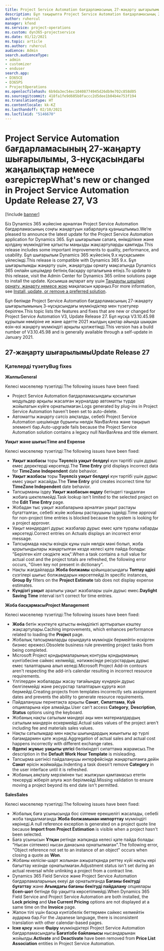 ```yaml
---
title: Project Service Automation бағдарламасының 27-жаңарту шығарылымы, 3-нұсқасындағы жаңалықтар немесе өзгерістер
description: Бұл тақырыпта Project Service Automation бағдарламасының 27-жаңарту шығарылымының 3-нұсқасындағы қолжетімді мүмкіндіктер мен түзетулер берілген.
author: ruhercul
manager: kfend
ms.service: project-operations
ms.custom: dyn365-projectservice
ms.date: 01/12/2021
ms.topic: article
ms.author: ruhercul
audience: Admin
search.audienceType:
- admin
- customizer
- enduser
search.app:
- D365CE
- D365PS
- ProjectOperations
ms.openlocfilehash: 6b9da3ec54ec10408774945d26db9e702c858d05
ms.sourcegitcommit: 418fa1fe9d605b8faccc2d5dee1b04b4e753f194
ms.translationtype: HT
ms.contentlocale: kk-KZ
ms.lasthandoff: 02/10/2021
ms.locfileid: "5146670"
---
```

# <a name="whats-new-or-changed-in-project-service-automation-update-release-27-v3"></a><span data-ttu-id="f3b37-103">Project Service Automation бағдарламасының 27-жаңарту шығарылымы, 3-нұсқасындағы жаңалықтар немесе өзгерістер</span><span class="sxs-lookup"><span data-stu-id="f3b37-103">What's new or changed in Project Service Automation Update Release 27, V3</span></span>

[!include [banner](../includes/psa-now-project-operations.md)]

<span data-ttu-id="f3b37-104">Біз Dynamics 365 жүйесіне арналған Project Service Automation бағдарламасының соңғы жаңартуын хабарлауға қуаныштымыз.</span><span class="sxs-lookup"><span data-stu-id="f3b37-104">We’re pleased to announce the latest update for the Project Service Automation application for Dynamics 365.</span></span> <span data-ttu-id="f3b37-105">Бұл шығарылым сапаға, өнімділікке және қолдану мүмкіндігіне қатысты маңызды жақсартуларды қамтиды.</span><span class="sxs-lookup"><span data-stu-id="f3b37-105">This release includes some important improvements to quality, performance, and usability.</span></span> <span data-ttu-id="f3b37-106">Бұл шығарылым Dynamics 365 жүйесінің 9.x нұсқасымен үйлесімді.</span><span class="sxs-lookup"><span data-stu-id="f3b37-106">This release is compatible with Dynamics 365 9.x.</span></span> <span data-ttu-id="f3b37-107">Бұл шығарылымды жаңарту үшін, жаңартуды орнату мақсатында Dynamics 365 онлайн шешімдер бетінің басқару орталығына өтіңіз.</span><span class="sxs-lookup"><span data-stu-id="f3b37-107">To update to this release, visit the Admin Center for Dynamics 365 online solutions page to install the update.</span></span> <span data-ttu-id="f3b37-108">Қосымша ақпарат алу үшін [Таңдаулы шешімді орнату, жаңарту немесе жою](https://docs.microsoft.com/power-platform/admin/install-remove-preferred-solution) мақаласын қараңыз.</span><span class="sxs-lookup"><span data-stu-id="f3b37-108">For more information, see [Install, update, or remove a preferred solution](https://docs.microsoft.com/power-platform/admin/install-remove-preferred-solution).</span></span>

<span data-ttu-id="f3b37-109">Бұл бөлімде Project Service Automation бағдарламасының 27-жаңарту шығарылымының 3-нұсқасындағы мүмкіндіктер мен түзетулер берілген.</span><span class="sxs-lookup"><span data-stu-id="f3b37-109">This topic lists the features and fixes that are new or changed for Project Service Automation V3, Update Release 27.</span></span> <span data-ttu-id="f3b37-110">Бұл нұсқа V3.10.45.98 құрылым нөміріне ие және әдетте 2021 жылдың қаңтар айында шыққан өзін-өзі жаңарту мүмкіндігі арқылы қолжетімді.</span><span class="sxs-lookup"><span data-stu-id="f3b37-110">This version has a build number of V3.10.45.98 and is generally available through a self-update in January 2021.</span></span>

## <a name="update-release-27"></a><span data-ttu-id="f3b37-111">27-жаңарту шығарылымы</span><span class="sxs-lookup"><span data-stu-id="f3b37-111">Update Release 27</span></span>

### <a name="bug-fixes"></a><span data-ttu-id="f3b37-112">Қателерді түзету</span><span class="sxs-lookup"><span data-stu-id="f3b37-112">Bug fixes</span></span>

<span data-ttu-id="f3b37-113">**Жалпы**</span><span class="sxs-lookup"><span data-stu-id="f3b37-113">**General**</span></span>

<span data-ttu-id="f3b37-114">Келесі мәселелер түзетілді:</span><span class="sxs-lookup"><span data-stu-id="f3b37-114">The following issues have been fixed:</span></span>

- <span data-ttu-id="f3b37-115">Project Service Automation бағдарламасындағы қосылатын модульдер арқылы жасалған журналдар автоматты түрде жойылатын күйге орнатылмаған.</span><span class="sxs-lookup"><span data-stu-id="f3b37-115">Logs generated by plug-ins in Project Service Automation haven't been set to auto-delete.</span></span>
- <span data-ttu-id="f3b37-116">Автоматты жаңарту сәтсіз аяқталды, себебі Project Service Automation шешімінде бұрынғы нөлдік NavBarArea және тақырып элементі бар.</span><span class="sxs-lookup"><span data-stu-id="f3b37-116">Auto-upgrade fails because the Project Service Automation solution contains a legacy null NavBarArea and title element.</span></span>

<span data-ttu-id="f3b37-117">**Уақыт және шығыс**</span><span class="sxs-lookup"><span data-stu-id="f3b37-117">**Time and Expense**</span></span>

<span data-ttu-id="f3b37-118">Келесі мәселелер түзетілді:</span><span class="sxs-lookup"><span data-stu-id="f3b37-118">The following issues have been fixed:</span></span>

- <span data-ttu-id="f3b37-119">**Уақыт жазбасы** торы **Тәуелсіз уақыт белдеуі** күн тәртібі үшін дұрыс емес деректерді көрсетеді.</span><span class="sxs-lookup"><span data-stu-id="f3b37-119">The **Time Entry** grid displays incorrect data for **TimeZone Independent** date behavior.</span></span>
- <span data-ttu-id="f3b37-120">**Уақыт жазбасы** торы **Тәуелсіз уақыт белдеуі** күн тәртібі үшін дұрыс емес уақыт жасайды.</span><span class="sxs-lookup"><span data-stu-id="f3b37-120">The **Time Entry** grid creates incorrect time for **TimeZone Independent** date behavior.</span></span>
- <span data-ttu-id="f3b37-121">Тапсырманы іздеу **Уақыт жазбасын өңдеу** бетіндегі таңдалған жобаға шектелмейді.</span><span class="sxs-lookup"><span data-stu-id="f3b37-121">Task lookup isn't limited to the selected project on the **Edit Time Entry** page.</span></span>
- <span data-ttu-id="f3b37-122">Жобадан тыс уақыт жазбаларына арналған уақыт растауы бұғатталған, себебі жүйе жобаны растаушыны іздейді.</span><span class="sxs-lookup"><span data-stu-id="f3b37-122">Time approval for non-project time entries is blocked because the system is looking for a project approver.</span></span>
- <span data-ttu-id="f3b37-123">Уақыт мәндердегі дұрыс жазбалар дұрыс емес қате туралы хабарды көрсетеді.</span><span class="sxs-lookup"><span data-stu-id="f3b37-123">Correct entries on Actuals displays an incorrect error message.</span></span>
- <span data-ttu-id="f3b37-124">Тапсырмада нақты өзіндік құны үшін нөлдік мәні болып, жоба қорытындылары жаңартылған кезде келесі қате пайда болады: "Берілген кілт сөздікте жоқ".</span><span class="sxs-lookup"><span data-stu-id="f3b37-124">When a task contains a null value for actual cost and the project totals are refreshed, the following error occurs, "Given key not present in dictionary".</span></span>
- <span data-ttu-id="f3b37-125">Нақты жағдайларда **Жоба болжамы** қойыншасындағы **Топтау әдісі** сүзгілері шығыс болжамдарын көрсетпейді.</span><span class="sxs-lookup"><span data-stu-id="f3b37-125">In specific instances, **Group By** filters on the **Project Estimate** tab does not display expense estimates.</span></span>
- <span data-ttu-id="f3b37-126">**Күндізгі уақыт** аралығы уақыт жазбалары үшін дұрыс емес.</span><span class="sxs-lookup"><span data-stu-id="f3b37-126">**Daylight Saving Time** interval isn't correct for time entries.</span></span>

<span data-ttu-id="f3b37-127">**Жоба басқармасы**</span><span class="sxs-lookup"><span data-stu-id="f3b37-127">**Project Management**</span></span>

<span data-ttu-id="f3b37-128">Келесі мәселелер түзетілді:</span><span class="sxs-lookup"><span data-stu-id="f3b37-128">The following issues have been fixed:</span></span>

- <span data-ttu-id="f3b37-129">**Жоба** бетін жүктеуге қатысты өнімділікті арттыратын кэштеу жақсартулары.</span><span class="sxs-lookup"><span data-stu-id="f3b37-129">Caching improvements, which enhances performance related to loading the **Project** page.</span></span>
- <span data-ttu-id="f3b37-130">Жобалық тапсырмаларды орындауға мүмкіндік бермейтін ескірген бизнес ережесі.</span><span class="sxs-lookup"><span data-stu-id="f3b37-130">Obsolete business rule preventing project tasks from being completed.</span></span>
- <span data-ttu-id="f3b37-131">Microsoft Project қондырмаларының контуры қондырманың күнтізбесіне сәйкес келмейді, нәтижесінде ресурстардың дұрыс емес талаптарына алып келеді.</span><span class="sxs-lookup"><span data-stu-id="f3b37-131">Microsoft Project Add-in contours aren't respecting the add-in’s calendar resulting in incorrect resource requirements.</span></span>
- <span data-ttu-id="f3b37-132">Үлгілерден жобаларды жасау тағайындау күндерін дұрыс белгілемейді және ресурстар талаптарын құруға жол бермейді.</span><span class="sxs-lookup"><span data-stu-id="f3b37-132">Creating projects from templates incorrectly sets assignment dates and prevents the ability to generate resource requirements.</span></span>
- <span data-ttu-id="f3b37-133">Пайдаланушы пернетақта арқылы **Санат**, **Сипаттама**, **Күй** опцияларына кіре алмайды.</span><span class="sxs-lookup"><span data-stu-id="f3b37-133">User can't access **Category**, **Description**, **Status** options using the keyboard.</span></span>
- <span data-ttu-id="f3b37-134">Жобаның нақты сатылым мәндері ақы мен материалдардың сатылым мәндерін ескермейді.</span><span class="sxs-lookup"><span data-stu-id="f3b37-134">Actual sales values of the project aren't including fee and materials sales values.</span></span>
- <span data-ttu-id="f3b37-135">Нақты сатылымдар мен нақты шығындардың жиынтығы әр түрлі бағамдармен қате жүреді.</span><span class="sxs-lookup"><span data-stu-id="f3b37-135">Aggregation of actual sales and actual cost happens incorrectly with different exchange rates.</span></span>
- <span data-ttu-id="f3b37-136">**Әдепкі жұмыс уақыты үлгісі** бөліміндегі сипаттама жарамсыз.</span><span class="sxs-lookup"><span data-stu-id="f3b37-136">The description in the **Default Work Hour Template** is misleading.</span></span>
- <span data-ttu-id="f3b37-137">Тапсырма шегінісі пайдаланушы интерфейсінде жаңартылғанға дейін **Санат** өрісін жоймайды.</span><span class="sxs-lookup"><span data-stu-id="f3b37-137">Indenting a task doesn't remove **Category** in the user interface until it is refreshed.</span></span>
- <span data-ttu-id="f3b37-138">Жобаның аяқталу мерзімінен тыс жылжуын қамтамасыз ететін тексеруді жіберіп алуға жол берілмейді.</span><span class="sxs-lookup"><span data-stu-id="f3b37-138">Missing validation to ensure moving a project beyond its end date isn't permitted.</span></span>

<span data-ttu-id="f3b37-139">**Sales**</span><span class="sxs-lookup"><span data-stu-id="f3b37-139">**Sales**</span></span>

<span data-ttu-id="f3b37-140">Келесі мәселелер түзетілді:</span><span class="sxs-lookup"><span data-stu-id="f3b37-140">The following issues have been fixed:</span></span>

- <span data-ttu-id="f3b37-141">Жобалық баға ұсынысында бос сілтеме ерекшелігі жасалады, себебі жоба таңдалмағанда **Жоба болжамынан импорттау** мүмкіндігі көрінеді.</span><span class="sxs-lookup"><span data-stu-id="f3b37-141">A null reference exception is generated on a project quote line because **Import from Project Estimation** is visible when a project hasn't been selected.</span></span>
- <span data-ttu-id="f3b37-142">Баға ұсынысын **Ұтқан** ретінде жапқанда келесі қате пайда болады: "Нысан сілтемесі нысан данасына орнатылмаған".</span><span class="sxs-lookup"><span data-stu-id="f3b37-142">The following error, "Object reference not set to an instance of an object" occurs when closing a quote as **Won**.</span></span>
- <span data-ttu-id="f3b37-143">Жобаны келісім-шарт жолынан ажыратқанда реттеу күйі нақты кері бағыттау кезінде орнатылмаған.</span><span class="sxs-lookup"><span data-stu-id="f3b37-143">Adjustment status isn't set during an actual reversal while unlinking a project from a contract line.</span></span>
- <span data-ttu-id="f3b37-144">Dynamics 365 Field Service және Project Service Automation бағдарламаларының екеуі де орнатылғанда **Бағаны бекітуді бұғаттау** және **Ағымдағы бағаны бекітуді пайдалану** опциялары **Есеп-шот** бетінде бір уақытта көрсетілмейді.</span><span class="sxs-lookup"><span data-stu-id="f3b37-144">When Dynamics 365 Field Service and Project Service Automation are both installed, the **Lock pricing** and **Use Current Pricing** options are not displayed at a same time on the **Invoice** page.</span></span>
- <span data-ttu-id="f3b37-145">Жапон тілі үшін басқа күнтізбелік беттермен сәйкес келмейтін аударма бар.</span><span class="sxs-lookup"><span data-stu-id="f3b37-145">For the Japanese language, there is inconsistent translation with other calendar-based pages.</span></span>
- <span data-ttu-id="f3b37-146">**Іске қосу** және **Өшіру** мүмкіндіктері Project Service Automation бағдарламасындағы **Бағатізбе байланысы** нысандарынан жойылды.</span><span class="sxs-lookup"><span data-stu-id="f3b37-146">**Activate** and **Deactivate** have been removed from **Price List Association** entities in Project Service Automation.</span></span>
